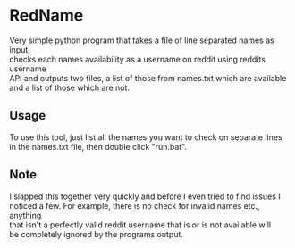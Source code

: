 # RedName
Very simple python program that takes a file of line separated names as input,  
checks each names availability as a username on reddit using reddits username  
API and outputs two files, a list of those from names.txt which are available  
and a list of those which are not.  

## Usage
To use this tool, just list all the names you want to check on separate lines  
in the names.txt file, then double click "run.bat".

## Note
I slapped this together very quickly and before I even tried to find issues I  
noticed a few. For example, there is no check for invalid names etc., anything  
that isn't a perfectly valid reddit username that is or is not available will  
be completely ignored by the programs output.
